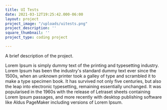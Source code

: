 ```yaml
---
title: UI Tests
date: 2021-03-12T19:25:42.000-06:00
layout: project
project_image: "/uploads/uitests.png"
project_description: ''
square_thumbnail: ''
project_type: coding project

---
```


A brief description of the project.

 <!--more--> 

 Lorem Ipsum is simply dummy text of the printing and typesetting industry. Lorem Ipsum has been the industry's standard dummy text ever since the 1500s, when an unknown printer took a galley of type and scrambled it to make a type specimen book. It has survived not only five centuries, but also the leap into electronic typesetting, remaining essentially unchanged. It was popularised in the 1960s with the release of Letraset sheets containing Lorem Ipsum passages, and more recently with desktop publishing software like Aldus PageMaker including versions of Lorem Ipsum.